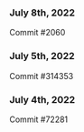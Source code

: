 ### July 8th, 2022

Commit #2060

### July 5th, 2022

Commit #314353


### July 4th, 2022

Commit #72281
